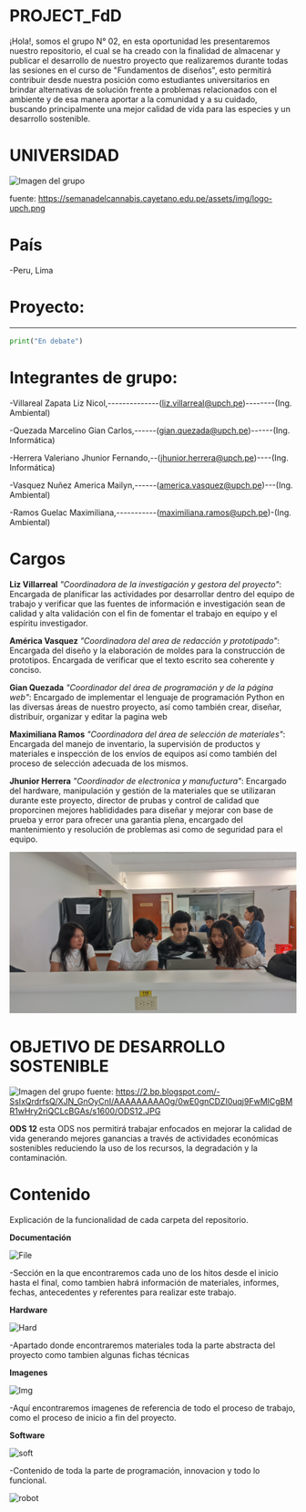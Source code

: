 # **PROJECT_FdD** 


¡Hola!, somos el grupo N° 02, en esta oportunidad les presentaremos nuestro repositorio, el cual se ha creado con la finalidad de almacenar y publicar el desarrollo de nuestro proyecto que realizaremos durante todas las sesiones en el curso de "Fundamentos de diseños", esto permitirá contribuir desde nuestra posición como estudiantes universitarios en brindar alternativas de solución frente a problemas relacionados con el ambiente y de esa manera aportar a la comunidad y a su cuidado, buscando principalmente una mejor calidad de vida para las especies y un desarrollo sostenible.

# UNIVERSIDAD
![Imagen del grupo](<https://semanadelcannabis.cayetano.edu.pe/assets/img/logo-upch.png>)


fuente: https://semanadelcannabis.cayetano.edu.pe/assets/img/logo-upch.png

# País
-Peru, Lima

# Proyecto:
----------------------------------
```python
print("En debate")

```

# **Integrantes de grupo:**
-Villareal Zapata Liz Nicol,--------------(liz.villarreal@upch.pe)--------(Ing. Ambiental)

-Quezada Marcelino Gian Carlos,------(gian.quezada@upch.pe)------(Ing. Informática)

-Herrera Valeriano Jhunior Fernando,--(jhunior.herrera@upch.pe)----(Ing. Informática)

-Vasquez Nuñez America Mailyn,------(america.vasquez@upch.pe)---(Ing. Ambiental)

-Ramos Guelac Maximiliana,-----------(maximiliana.ramos@upch.pe)-(Ing. Ambiental)

# Cargos

**Liz Villarreal**  *"Coordinadora de la investigación y gestora del proyecto"*:  Encargada de planificar las actividades por desarrollar dentro del equipo de trabajo y verificar que las fuentes de información e investigación sean de calidad y alta validación con el fin de fomentar el trabajo en equipo y el espíritu investigador.

**América Vasquez** *"Coordinadora del area de redacción y prototipado"*: Encargada del diseño y la elaboración de moldes para la construcción de prototipos. Encargada de verificar que el texto escrito sea coherente y conciso.

**Gian Quezada** *"Coordinador del área de programación y de la página web"*: Encargado de implementar el lenguaje de programación Python en las diversas áreas de nuestro proyecto, así como también crear, diseñar, distribuir, organizar y editar la pagina web

**Maximiliana Ramos** *"Coordinadora del área de selección de materiales"*: Encargada del manejo de inventario, la supervisión de productos y materiales e inspección de los envíos de equipos así como también del proceso de selección adecuada de los mismos.

**Jhunior Herrera** *"Coordinador de electronica y manufuctura"*: Encargado del hardware, manipulación y  gestión de la materiales que se utilizaran durante este proyecto, director de prubas y control de calidad que proporcinen mejores hablididades para diseñar y mejorar con base de prueba y error para ofrecer una garantia plena, encargado del mantenimiento y resolución de problemas asi como de seguridad para el equipo.

![Imagen del grupo](<Carpetas_del_Proyecto/Imagenes/Grupo 2.jpeg>)


# OBJETIVO DE DESARROLLO SOSTENIBLE 
![Imagen del grupo](<https://2.bp.blogspot.com/-SsIxQrdrfsQ/XJN_GnOyCnI/AAAAAAAAAOg/0wE0gnCDZI0uqj9FwMlCgBMR1wHry2riQCLcBGAs/s1600/ODS12.JPG>)
fuente: https://2.bp.blogspot.com/-SsIxQrdrfsQ/XJN_GnOyCnI/AAAAAAAAAOg/0wE0gnCDZI0uqj9FwMlCgBMR1wHry2riQCLcBGAs/s1600/ODS12.JPG

**ODS 12** esta ODS nos permitirá trabajar enfocados en mejorar la calidad de vida generando mejores ganancias  a través de actividades económicas sostenibles reduciendo la uso de los recursos, la degradación y la contaminación.


# Contenido
Explicación de la funcionalidad de cada carpeta del repositorio.

**Documentación**

![File](<Carpetas_del_Proyecto/Imagenes/Carpeta-Presentación 1/file.png>)

-Sección en la que encontraremos cada uno de los hitos desde el inicio hasta el final, como tambien habrá información de materiales, informes, fechas, antecedentes y referentes para realizar este trabajo.


**Hardware**

![Hard](<Carpetas_del_Proyecto/Imagenes/Carpeta-Presentación 1/Hardware.png>)

-Apartado donde encontraremos materiales toda la parte abstracta del proyecto como tambien algunas fichas técnicas


**Imagenes**

![Img](<Carpetas_del_Proyecto/Imagenes/Carpeta-Presentación 1/file.png>)

-Aquí encontraremos imagenes de referencia de todo el proceso de trabajo, como el proceso de inicio a fin del proyecto. 


**Software**

![soft](<Carpetas_del_Proyecto/Imagenes/Carpeta-Presentación 1/Software.png>)


-Contenido de toda la parte de programación, innovacion y todo lo funcional.








![robot](https://fcit.usf.edu/matrix/wp-content/uploads/2017/01/DanceBot-3-LG.gif)
